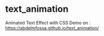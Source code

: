 # text_animation
Animated Text Effect with CSS
Demo on : https://abdelmfossa.github.io/text_animation/
